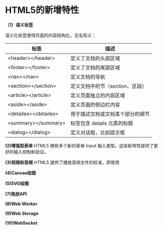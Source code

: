 # HTML5的新增特性

**（1）语义标签**

  语义化标签使得页面的内容结构化，见名知义：
  
  | 标签 | 描述 |
  | -------- | -------- |
  | &lt;header&gt;&lt;/header&gt; | 定义了文档的头部区域 |
  | &lt;footer&gt;&lt;/footer&gt; | 定义了文档的尾部区域 |
  | &lt;nav&gt;&lt;/nav&gt; | 定义文档的导航 |
  | &lt;section&gt;&lt;/section&gt; | 定义文档中的节（section、区段） |
  | &lt;article&gt;&lt;/article&gt; | 定义页面独立的内容区域 |
  | &lt;aside&gt;&lt;/aside&gt; | 定义页面的侧边栏内容 |
  | &lt;detailes&gt;&lt;/detailes&gt; | 用于描述文档或文档某个部分的细节 |
  | &lt;summary&gt;&lt;/summary&gt; | 标签包含 details 元素的标题 |
  | &lt;dialog&gt;&lt;/dialog&gt; |	定义对话框，比如提示框 |
  
  
  
**(2)增强型表单**
  HTML5 拥有多个新的表单 Input 输入类型。这些新特性提供了更好的输入控制和验证。
  
**(3)视频和音频**
  HTML5 提供了播放音频文件的标准，即使用 <audio> 元素
  HTML5 规定了一种通过 video 元素来包含视频的标准方法。
  
**(4)Canvas绘图**


**(5)SVG绘图**

**(7)拖放API**

**(8)Web Worker**

**(9)Web Storage**

**(10)WebSocket**

